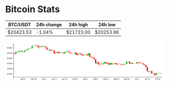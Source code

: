 # Bitcoin Stats

BTC/USDT|24h change|24h high|24h low|
|---|---|---|---|
|$20423.53|-1.04%|$21723.00|$20253.96|

<img src="./chart.svg">

